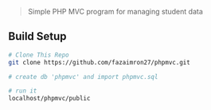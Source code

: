 > Simple PHP MVC program for managing student data

## Build Setup

``` bash
# Clone This Repo
git clone https://github.com/fazaimron27/phpmvc.git

# create db 'phpmvc' and import phpmvc.sql

# run it
localhost/phpmvc/public
```
